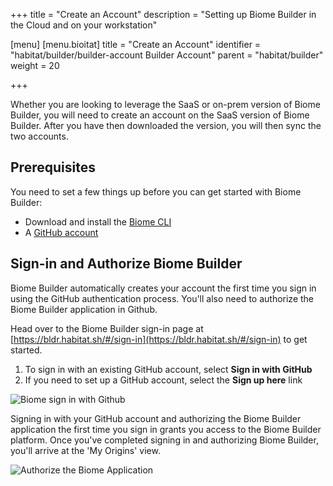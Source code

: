 +++
title = "Create an Account"
description = "Setting up Biome Builder in the Cloud and on your workstation"

[menu]
  [menu.bioitat]
    title = "Create an Account"
    identifier = "habitat/builder/builder-account Builder Account"
    parent = "habitat/builder"
    weight = 20

+++

Whether you are looking to leverage the SaaS or on-prem version of Biome Builder, you will need to create an account on the SaaS version of Biome Builder. After you have then downloaded the version, you will then sync the two accounts.

## Prerequisites

You need to set a few things up before you can get started with Biome Builder:

* Download and install the [Biome CLI](https://www.habitat.sh/docs/install-habitat/#install-habitat)
* A [GitHub account](https://github.com/join)

## Sign-in and Authorize Biome Builder

Biome Builder automatically creates your account the first time you sign in using the GitHub authentication process. You'll also need to authorize the Biome Builder application in Github.

Head over to the Biome Builder sign-in page at [https://bldr.habitat.sh/#/sign-in](https://bldr.habitat.sh/#/sign-in) to get started.

1. To sign in with an existing GitHub account, select **Sign in with GitHub**
1. If you need to set up a GitHub account, select the **Sign up here** link

![Biome sign in with Github](/images/screenshots/builder_signin.png)

Signing in with your GitHub account and authorizing the Biome Builder application the first time you sign in grants you access to the Biome Builder platform. Once you've completed signing in and authorizing Biome Builder, you'll arrive at the 'My Origins' view.

![Authorize the Biome Application](/images/screenshots/authorize.png)
